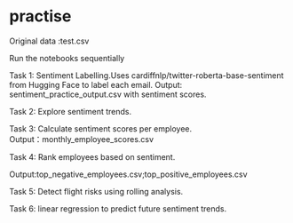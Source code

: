 # practise

Original data :test.csv

Run the notebooks sequentially

Task 1: Sentiment Labelling.Uses cardiffnlp/twitter-roberta-base-sentiment from Hugging Face to label each email.
  Output: sentiment_practice_output.csv with sentiment scores.

Task 2: Explore sentiment trends.
  
Task 3: Calculate sentiment scores per employee.  
  Output：monthly_employee_scores.csv
  
Task 4: Rank employees based on sentiment.

  Output:top_negative_employees.csv;top_positive_employees.csv
  
Task 5: Detect flight risks using rolling analysis.

Task 6: linear regression to predict future sentiment trends.
